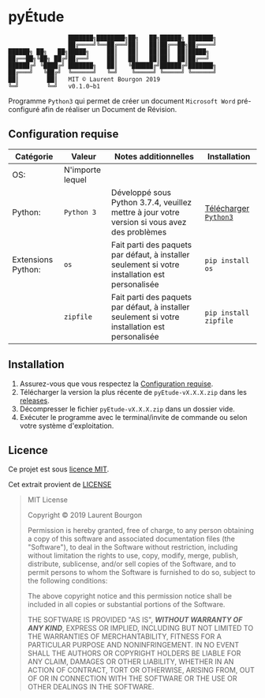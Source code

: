# pyÉtude

                     ███████╗████████╗██╗   ██╗██████╗ ███████╗
                     ██╔════╝╚══██╔══╝██║   ██║██╔══██╗██╔════╝
    ██████╗ ██╗   ██╗█████╗     ██║   ██║   ██║██║  ██║█████╗  
    ██╔══██╗╚██╗ ██╔╝██╔══╝     ██║   ██║   ██║██║  ██║██╔══╝  
    ██████╔╝ ╚████╔╝ ███████╗   ██║   ╚██████╔╝██████╔╝███████╗
    ██╔═══╝   ╚██╔╝  ╚══════╝   ╚═╝    ╚═════╝ ╚═════╝ ╚══════╝
    ██║        ██║   MIT © Laurent Bourgon 2019
    ╚═╝        ╚═╝   v0.1.0~b1

Programme `Python3` qui permet de créer un document `Microsoft Word` pré-configuré afin de réaliser un Document de Révision.

## Configuration requise

| Catégorie          | Valeur           | Notes additionnelles                                                                            | Installation                                               |
|--------------------|------------------|-------------------------------------------------------------------------------------------------|------------------------------------------------------------|
| OS:                | N'importe lequel |                                                                                                 |                                                            |
| Python:            | `Python 3`       | Développé sous Python 3.7.4, veuillez mettre à jour votre version si vous avez des problèmes    | [Télécharger `Python3`](https://www.python.org/downloads/) |
| Extensions Python: | `os`             | Fait parti des paquets par défaut, à installer seulement si votre installation est personalisée | `pip install os`                                           |
|                    | `zipfile`        | Fait parti des paquets par défaut, à installer seulement si votre installation est personalisée | `pip install zipfile`                                      |

## Installation

1. Assurez-vous que vous respectez la [Configuration requise](README.md#Configuration-requise).
2. Télécharger la version la plus récente de `pyEtude-vX.X.X.zip` dans les [releases](https://github.com/BourgonLaurent/pyEtude/releases).
3. Décompresser le fichier `pyEtude-vX.X.X.zip` dans un dossier vide.
4. Exécuter le programme avec le terminal/invite de commande ou selon votre système d'exploitation.

## Licence

Ce projet est sous [licence MIT](https://opensource.org/licenses/MIT).

Cet extrait provient de [LICENSE](LICENSE.md)
> MIT License
>
> Copyright © 2019 Laurent Bourgon
>
> Permission is hereby granted, free of charge, to any person obtaining a copy of this software and associated documentation files (the "Software"), to deal in the Software without restriction, including without limitation the rights to use, copy, modify, merge, publish, distribute, sublicense, and/or sell copies of the Software, and to permit persons to whom the Software is furnished to do so, subject to the following conditions:
>
> The above copyright notice and this permission notice shall be included in all copies or substantial portions of the Software.
>
> THE SOFTWARE IS PROVIDED "AS IS", _**WITHOUT WARRANTY OF ANY KIND**_, EXPRESS OR IMPLIED, INCLUDING BUT NOT LIMITED TO THE WARRANTIES OF MERCHANTABILITY, FITNESS FOR A PARTICULAR PURPOSE AND NONINFRINGEMENT. IN NO EVENT SHALL THE AUTHORS OR COPYRIGHT HOLDERS BE LIABLE FOR ANY CLAIM, DAMAGES OR OTHER LIABILITY, WHETHER IN AN ACTION OF CONTRACT, TORT OR OTHERWISE, ARISING FROM, OUT OF OR IN CONNECTION WITH THE SOFTWARE OR THE USE OR OTHER DEALINGS IN THE SOFTWARE.
